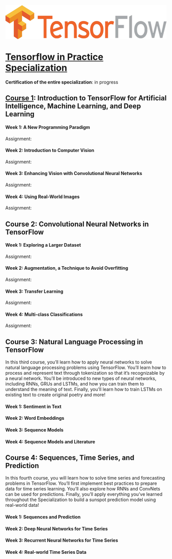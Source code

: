 <img align="center" src="https://github.com/giacomomiolo/tensorflow-in-practice/blob/master/tensorflow-logo.png" width="562" height="106" alt="TensorFlow"></img>
# [Tensorflow in Practice Specialization](https://www.coursera.org/specializations/tensorflow-in-practice)
**Certification of the entire specialization**: in progress

## [Course 1](https://www.coursera.org/learn/introduction-tensorflow): Introduction to TensorFlow for Artificial Intelligence, Machine Learning, and Deep Learning

#### Week 1: A New Programming Paradigm
Assignment: 

#### Week 2: Introduction to Computer Vision
Assignment: 

#### Week 3: Enhancing Vision with Convolutional Neural Networks
Assignment:

#### Week 4: Using Real-World Images
Assignment:

## Course 2: Convolutional Neural Networks in TensorFlow


#### Week 1: Exploring a Larger Dataset
Assignment:

#### Week 2: Augmentation, a Technique to Avoid Overfitting
Assignment:

#### Week 3: Transfer Learning
Assignment:

#### Week 4: Multi-class Classifications
Assignment:

## Course 3: Natural Language Processing in TensorFlow

In this third course, you’ll learn how to apply neural networks to solve natural language processing problems using TensorFlow. You’ll learn how to process and represent text through tokenization so that it’s recognizable by a neural network. You’ll be introduced to new types of neural networks, including RNNs, GRUs and LSTMs, and how you can train them to understand the meaning of text. Finally, you’ll learn how to train LSTMs on existing text to create original poetry and more!

#### Week 1: Sentiment in Text


#### Week 2: Word Embeddings


#### Week 3: Sequence Models


#### Week 4: Sequence Models and Literature

## Course 4: Sequences, Time Series, and Prediction

In this fourth course, you will learn how to solve time series and forecasting problems in TensorFlow. You’ll first implement best practices to prepare data for time series learning. You’ll also explore how RNNs and ConvNets can be used for predictions. Finally, you’ll apply everything you’ve learned throughout the Specialization to build a sunspot prediction model using real-world data!

#### Week 1: Sequences and Prediction


#### Week 2: Deep Neural Networks for Time Series


#### Week 3: Recurrent Neural Networks for Time Series


#### Week 4: Real-world Time Series Data

